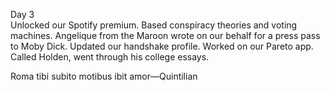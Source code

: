 Day 3  
Unlocked our Spotify premium. Based conspiracy theories and voting machines. Angelique from the Maroon wrote on our behalf for a press pass to Moby Dick. Updated our handshake profile. Worked on our Pareto app. Called Holden, went through his college essays. 

Roma tibi subito motibus ibit amor—Quintilian